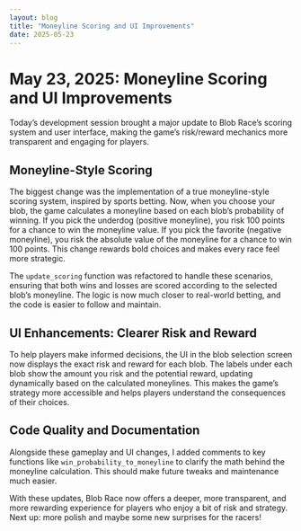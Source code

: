 ```yaml
---
layout: blog
title: "Moneyline Scoring and UI Improvements"
date: 2025-05-23
---
```


# May 23, 2025: Moneyline Scoring and UI Improvements

Today’s development session brought a major update to Blob Race’s scoring system and user interface, making the game’s risk/reward mechanics more transparent and engaging for players.

## Moneyline-Style Scoring
The biggest change was the implementation of a true moneyline-style scoring system, inspired by sports betting. Now, when you choose your blob, the game calculates a moneyline based on each blob’s probability of winning. If you pick the underdog (positive moneyline), you risk 100 points for a chance to win the moneyline value. If you pick the favorite (negative moneyline), you risk the absolute value of the moneyline for a chance to win 100 points. This change rewards bold choices and makes every race feel more strategic.

The `update_scoring` function was refactored to handle these scenarios, ensuring that both wins and losses are scored according to the selected blob’s moneyline. The logic is now much closer to real-world betting, and the code is easier to follow and maintain.

## UI Enhancements: Clearer Risk and Reward
To help players make informed decisions, the UI in the blob selection screen now displays the exact risk and reward for each blob. The labels under each blob show the amount you risk and the potential reward, updating dynamically based on the calculated moneylines. This makes the game’s strategy more accessible and helps players understand the consequences of their choices.

## Code Quality and Documentation
Alongside these gameplay and UI changes, I added comments to key functions like `win_probability_to_moneyline` to clarify the math behind the moneyline calculation. This should make future tweaks and maintenance much easier.

With these updates, Blob Race now offers a deeper, more transparent, and more rewarding experience for players who enjoy a bit of risk and strategy. Next up: more polish and maybe some new surprises for the racers!
